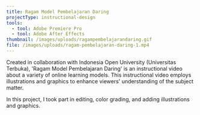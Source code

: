 ```yaml
---
title: Ragam Model Pembelajaran Daring
projectType: instructional-design
tools:
  - tool: Adobe Premiere Pro
  - tool: Adobe After Effects
thumbnail: /images/uploads/ragampembelajarandaring.gif
file: /images/uploads/ragam-pembelajaran-daring-1.mp4
---
```

Created in collaboration with Indonesia Open University (Universitas Terbuka), 'Ragam Model Pembelajaran Daring' is an instructional video about a variety of online learning models. This instructional video employs illustrations and graphics to enhance viewers' understanding of the subject matter.

In this project, I took part in editing, color grading, and adding illustrations and graphics.